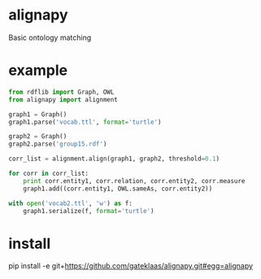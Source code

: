 alignapy
========

Basic ontology matching

example
=======
```python
from rdflib import Graph, OWL
from alignapy import alignment

graph1 = Graph()
graph1.parse('vocab.ttl', format='turtle')

graph2 = Graph()
graph2.parse('group15.rdf')

corr_list = alignment.align(graph1, graph2, threshold=0.1)

for corr in corr_list:
    print corr.entity1, corr.relation, corr.entity2, corr.measure
    graph1.add((corr.entity1, OWL.sameAs, corr.entity2))

with open('vocab2.ttl', 'w') as f:
    graph1.serialize(f, format='turtle')
```

install
=======

pip install -e git+https://github.com/gateklaas/alignapy.git#egg=alignapy
